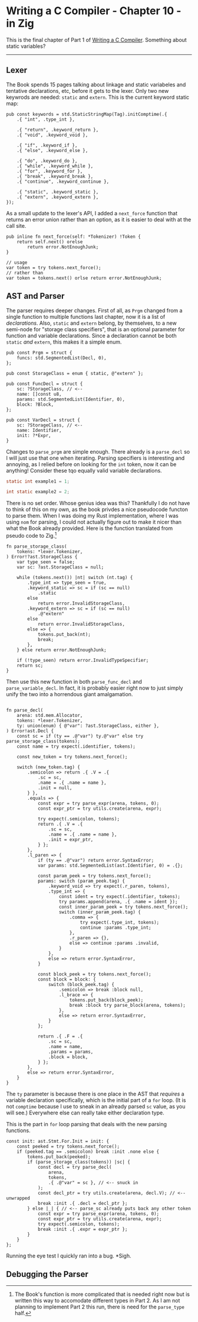 # Writing a C Compiler - Chapter 10 - in Zig

<!-- Done Date: 2025-06-01 -->

This is the final chapter of Part 1 of [Writing a C Compiler](https://norasandler.com/2022/03/29/Write-a-C-Compiler-the-Book.html). Something about static variables?

---

## Lexer

The Book spends 15 pages talking about linkage and static variabeles and tentative declarations, etc, before it gets to the lexer. Only two new keywrods are needed: `static` and `extern`. This is the current keyword static map:

```zig
pub const keywords = std.StaticStringMap(Tag).initComptime(.{
    .{ "int", .type_int },

    .{ "return", .keyword_return },
    .{ "void", .keyword_void },

    .{ "if", .keyword_if },
    .{ "else", .keyword_else },

    .{ "do", .keyword_do },
    .{ "while", .keyword_while },
    .{ "for", .keyword_for },
    .{ "break", .keyword_break },
    .{ "continue", .keyword_continue },

    .{ "static", .keyword_static },
    .{ "extern", .keyword_extern },
});
```

As a small update to the lexer's API, I added a `next_force` function that returns an error union rather than an option, as it is easier to deal with at the call site.

```zig
pub inline fn next_force(self: *Tokenizer) !Token {
    return self.next() orelse
        return error.NotEnoughJunk;
}

// usage
var token = try tokens.next_force();
// rather than
var token = tokens.next() orlse return error.NotEnoughJunk;
```

## AST and Parser

The parser requires deeper changes. First of all, as `Prgm` changed from a single function to multiple functions last chapter, now it is a list of _declarations_. Also, `static` and `extern` belong, by themselves, to a new semi-node for "storage class specifiers", that is an optional parameter for function and variable declarations. Since a declaration cannot be both `static` _and_ `extern`, this makes it a simple enum.

```zig
pub const Prgm = struct {
    funcs: std.SegmentedList(Decl, 0),
};

pub const StorageClass = enum { static, @"extern" };

pub const FuncDecl = struct {
    sc: ?StorageClass, // <--
    name: []const u8,
    params: std.SegmentedList(Identifier, 0),
    block: ?Block,
};

pub const VarDecl = struct {
    sc: ?StorageClass, // <--
    name: Identifier,
    init: ?*Expr,
}
```

Changes to `parse_prgm` are simple enough. There already is a `parse_decl` so I will just use that one when iterating. Parsing specifiers is interesting and annoying, as I relied before on looking for the `int` token, now it can be anything! Consider these tqo equally valid variable declarations.

```c
static int example1 = 1;

int static example2 = 2;
```

There is no set order. Whose genius idea was this? Thankfully I do not have to think of this on my own, as the book privdes a nice pseudocode functon to parse them. When I was doing my Rust implementation, where I was using `nom` for parsing, I could not actually figure out to make it nicer than what the Book already provided. Here is the function translated from pseudo code to Zig.[^types]

[^types]: The Book's function is more complicated that is needed right now but is written this way to accomodate different types in Part 2. As I am not planning to implement Part 2 this run, there is need for the `parse_type` half.

```zig
fn parse_storage_class(
    tokens: *lexer.Tokenizer,
) Error!?ast.StorageClass {
    var type_seen = false;
    var sc: ?ast.StorageClass = null;

    while (tokens.next()) |nt| switch (nt.tag) {
        .type_int => type_seen = true,
        .keyword_static => sc = if (sc == null)
            .static
        else
            return error.InvalidStorageClass,
        .keyword_extern => sc = if (sc == null)
            .@"extern"
        else
            return error.InvalidStorageClass,
        else => {
            tokens.put_back(nt);
            break;
        },
    } else return error.NotEnoughJunk;

    if (!type_seen) return error.InvalidTypeSpecifier;
    return sc;
}
```

Then use this new function in both `parse_func_decl` and `parse_variable_decl`. In fact, it is probably easier right now to just simply unify the two into a horrendous giant amalgamation.

```zig

fn parse_decl(
    arena: std.mem.Allocator,
    tokens: *lexer.Tokenizer,
    ty: union(enum) { @"var": ?ast.StorageClass, either },
) Error!ast.Decl {
    const sc = if (ty == .@"var") ty.@"var" else try parse_storage_class(tokens);
    const name = try expect(.identifier, tokens);

    const new_token = try tokens.next_force();

    switch (new_token.tag) {
        .semicolon => return .{ .V = .{
            .sc = sc,
            .name = .{ .name = name },
            .init = null,
        } },
        .equals => {
            const expr = try parse_expr(arena, tokens, 0);
            const expr_ptr = try utils.create(arena, expr);

            try expect(.semicolon, tokens);
            return .{ .V = .{
                .sc = sc,
                .name = .{ .name = name },
                .init = expr_ptr,
            } };
        },
        .l_paren => {
            if (ty == .@"var") return error.SyntaxError;
            var params: std.SegmentedList(ast.Identifier, 0) = .{};

            const param_peek = try tokens.next_force();
            params: switch (param_peek.tag) {
                .keyword_void => try expect(.r_paren, tokens),
                .type_int => {
                    const ident = try expect(.identifier, tokens);
                    try params.append(arena, .{ .name = ident });
                    const inner_param_peek = try tokens.next_force();
                    switch (inner_param_peek.tag) {
                        .comma => {
                            try expect(.type_int, tokens);
                            continue :params .type_int;
                        },
                        .r_paren => {},
                        else => continue :params .invalid,
                    }
                },
                else => return error.SyntaxError,
            }

            const block_peek = try tokens.next_force();
            const block = block: {
                switch (block_peek.tag) {
                    .semicolon => break :block null,
                    .l_brace => {
                        tokens.put_back(block_peek);
                        break :block try parse_block(arena, tokens);
                    },
                    else => return error.SyntaxError,
                }
            };

            return .{ .F = .{
                .sc = sc,
                .name = name,
                .params = params,
                .block = block,
            } };
        },
        else => return error.SyntaxError,
    }
}
```

The `ty` parameter is because there is one place in the AST that _requires_ a variable declaration specifically, which is the initial part of a `for` loop. (It is not `comptime` because I use to sneak in an already parsed `sc` value, as you will see.) Everywhere else can really take either declaration type.

This is the part in `for` loop parsing that deals with the new parsing functions.

```zig
const init: ast.Stmt.For.Init = init: {
    const peeked = try tokens.next_force();
    if (peeked.tag == .semicolon) break :init .none else {
        tokens.put_back(peeked);
        if (parse_storage_class(tokens)) |sc| {
            const decl = try parse_decl(
                arena,
                tokens,
                .{ .@"var" = sc }, // <-- snuck in
            );
            const decl_ptr = try utils.create(arena, decl.V); // <-- unwrapped
            break :init .{ .decl = decl_ptr };
        } else |_| { // <-- parse_sc already puts back any other token
            const expr = try parse_expr(arena, tokens, 0);
            const expr_ptr = try utils.create(arena, expr);
            try expect(.semicolon, tokens);
            break :init .{ .expr = expr_ptr };
        }
    }
};
```

Running the eye test I quickly ran into a bug. *Sigh.

## Debugging the Parser
